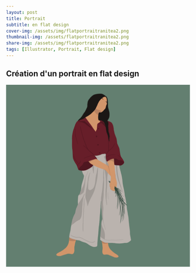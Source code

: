 ```yaml
---
layout: post
title: Portrait
subtitle: en flat design
cover-img: /assets/img/flatportraitranitea2.png
thumbnail-img: /assets/flatportraitranitea2.png
share-img: /assets/img/flatportraitranitea2.png
tags: [Illustrator, Portrait, Flat design]
---
```


## Création d'un portrait en flat design 

![Portrait en flat design](https://github.com/Loeizart/Loeizart.github.io/blob/master/assets/img/flatportraitranitea2.png)

